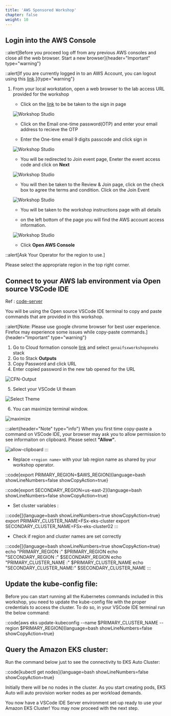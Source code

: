 ```yaml
---
title: 'AWS Sponsored Workshop'
chapter: false
weight: 10
---
```

## Login into the AWS Console

::alert[Before you proceed log off from any previous AWS consoles and close all the web browser. Start a new browser]{header="Important" type="warning"}

::alert[If you are currently logged in to an AWS Account, you can logout using this [link](https://console.aws.amazon.com/console/logout!doLogout).]{type="warning"}


1. From your local workstation, open a web browser to the lab access URL provided for the workshop
    
    - Click on the [link](https://catalog.us-east-1.prod.workshops.aws/join) to be be taken to the sign in page
    
    ![Workshop Studio](/static/images/signin_page.png)

    - Click on the Email one-time password(OTP) and enter your email address to recieve the OTP

    - Enter the One-time email 9 digits passcode and click sign in

    ![Workshop Studio](/static/images/One_time_passcode.png)
    
    - You will be redirected to Join event page,  Eneter the event access code and click on **Next**

    ![Workshop Studio](/static/images/Start_page_join.png)

    - You will then be taken to the Review & Join page, click on the check box to agree the terms and condition. Click on the Join Event

    ![Workshop Studio](/static/images/review_join.png)

    - You will be taken to the workshop instructions page with all details

    - on the left bottom of the page you will find the AWS account access information.

    ![Workshop Studio](/static/images/account_access.png)

    - Click **Open AWS Console**


::alert[Ask Your Operator for the region to use.]


Please select the appropriate region in the top right corner.


## **Connect to your AWS lab environment via Open source VSCode IDE**

Ref : [code-server](https://github.com/coder/code-server) 

You will be using the Open source VSCode IDE terminal to copy and paste commands that are provided in this workshop. 

::alert[Note: Please use google chrome browser for best user experience. Firefox may experience some issues while copy-paste commands.]{header="Important" type="warning"}

1. Go to Cloud formation console [link](https://console.aws.amazon.com/cloudformation) and select `genaifsxworkshoponeks` stack 
2. Go to Stack **Outputs**
3. Copy Password and click URL
4. Enter copied password in the new tab opened for the URL


![CFN-Output](/static/images/cfn-output.png)

5. Select your VSCode UI theam 

![Select Theme](/static/images/select-theme.png)

6. You can maximize terminal window.

![maximize](/static/images/maximize.png)

:::alert{header="Note" type="info"}
When you first time copy-paste a command on VSCode IDE, your browser may ask you to allow permission to see informaiton on clipboard. Please select **"Allow"**.

![allow-clipboard](/static/images/allow-clipboard.png)
:::

- Replace `<region name>` with your lab region name as shared by your workshop operator. 

::code[export PRIMARY_REGION=$AWS_REGION]{language=bash showLineNumbers=false showCopyAction=true}

::code[export SECONDARY_REGION=us-east-2]{language=bash showLineNumbers=false showCopyAction=true}

- Set cluster variables : 

:::code[]{language=bash showLineNumbers=true showCopyAction=true}
export PRIMARY_CLUSTER_NAME=FSx-eks-cluster
export SECONDARY_CLUSTER_NAME=FSx-eks-cluster02
:::


- Check if region and cluster names are set correctly

:::code[]{language=bash showLineNumbers=true showCopyAction=true}
echo "PRIMARY_REGION        :" $PRIMARY_REGION
echo "SECONDARY_REGION      :" $SECONDARY_REGION
echo "PRIMARY_CLUSTER_NAME  :" $PRIMARY_CLUSTER_NAME
echo "SECONDARY_CLUSTER_NAME:" $SECONDARY_CLUSTER_NAME
:::

## Update the kube-config file:
Before you can start running all the Kubernetes commands included in this workshop, you need to update the kube-config file with the proper credentials to access the cluster. To do so, in your VSCode IDE terminal run the below command:

::code[aws eks update-kubeconfig --name $PRIMARY_CLUSTER_NAME --region $PRIMARY_REGION]{language=bash showLineNumbers=false showCopyAction=true}


## Query the Amazon EKS cluster:
Run the command below just to see the connectivity to EKS Auto Cluster:

::code[kubectl get nodes]{language=bash showLineNumbers=false showCopyAction=true}

Initially there will be no nodes in the cluster. As you start creating pods, EKS Auto will auto provision worker nodes as per workload demands. 

You now have a VSCode IDE Server environment set-up ready to use your Amazon EKS Cluster! You may now proceed with the next step.